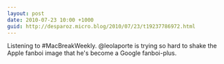 ```yaml
---
layout: post
date: 2010-07-23 10:00 +1000
guid: http://desparoz.micro.blog/2010/07/23/t19237786972.html
---
```

Listening to #MacBreakWeekly. @leolaporte is trying so hard to shake the Apple fanboi image that he's become a Google fanboi-plus.
